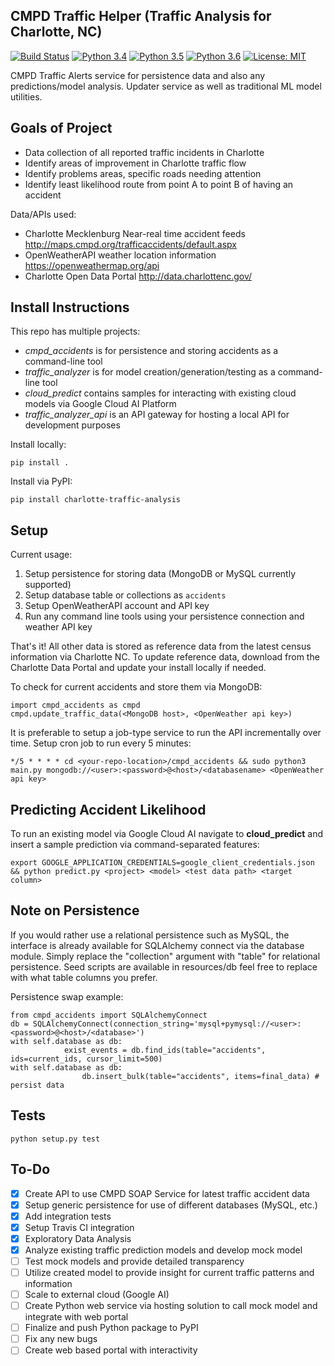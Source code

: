 ## CMPD Traffic Helper (Traffic Analysis for Charlotte, NC)
[![Build Status](https://travis-ci.org/dillonmabry/cmpd-traffic-helper.svg?branch=master)](https://travis-ci.org/dillonmabry/cmpd-traffic-helper)
[![Python 3.4](https://img.shields.io/badge/python-3.4-blue.svg)](https://www.python.org/downloads/release/python-340/)
[![Python 3.5](https://img.shields.io/badge/python-3.5-blue.svg)](https://www.python.org/downloads/release/python-350/)
[![Python 3.6](https://img.shields.io/badge/python-3.6-blue.svg)](https://www.python.org/downloads/release/python-360/)
[![License: MIT](https://img.shields.io/badge/License-MIT-yellow.svg)](https://opensource.org/licenses/MIT)

CMPD Traffic Alerts service for persistence data and also any predictions/model analysis. Updater service as well as traditional ML model utilities.

## Goals of Project
- Data collection of all reported traffic incidents in Charlotte
- Identify areas of improvement in Charlotte traffic flow
- Identify problems areas, specific roads needing attention
- Identify least likelihood route from point A to point B of having an accident

Data/APIs used:
- Charlotte Mecklenburg Near-real time accident feeds http://maps.cmpd.org/trafficaccidents/default.aspx
- OpenWeatherAPI weather location information https://openweathermap.org/api
- Charlotte Open Data Portal http://data.charlottenc.gov/

## Install Instructions
This repo has multiple projects:
- *cmpd_accidents* is for persistence and storing accidents as a command-line tool
- *traffic_analyzer* is for model creation/generation/testing as a command-line tool
- *cloud_predict* contains samples for interacting with existing cloud models via Google Cloud AI Platform
- *traffic_analyzer_api* is an API gateway for hosting a local API for development purposes

Install locally:
```
pip install .
```
Install via PyPI:
```
pip install charlotte-traffic-analysis
```

## Setup
Current usage:
1. Setup persistence for storing data (MongoDB or MySQL currently supported)
2. Setup database table or collections as ```accidents```
3. Setup OpenWeatherAPI account and API key
4. Run any command line tools using your persistence connection and weather API key

That's it! All other data is stored as reference data from the latest census information via Charlotte NC. To update reference data, download from the Charlotte Data Portal and update your install locally if needed.

To check for current accidents and store them via MongoDB:
```
import cmpd_accidents as cmpd
cmpd.update_traffic_data(<MongoDB host>, <OpenWeather api key>) 
```
It is preferable to setup a job-type service to run the API incrementally over time.
Setup cron job to run every 5 minutes:
```
*/5 * * * * cd <your-repo-location>/cmpd_accidents && sudo python3 main.py mongodb://<user>:<password>@<host>/<databasename> <OpenWeather api key>
```

## Predicting Accident Likelihood
To run an existing model via Google Cloud AI navigate to **cloud_predict** and insert a sample prediction via command-separated features:
```
export GOOGLE_APPLICATION_CREDENTIALS=google_client_credentials.json && python predict.py <project> <model> <test data path> <target column>
```

## Note on Persistence
If you would rather use a relational persistence such as MySQL, the interface is already available for SQLAlchemy connect via the database module. Simply replace the "collection" argument with "table" for relational persistence. Seed scripts are available in resources/db feel free to replace with what table columns you prefer.

Persistence swap example:
```
from cmpd_accidents import SQLAlchemyConnect
db = SQLAlchemyConnect(connection_string='mysql+pymysql://<user>:<password>@<host>/<database>')
with self.database as db:
            exist_events = db.find_ids(table="accidents", ids=current_ids, cursor_limit=500)
with self.database as db:
                db.insert_bulk(table="accidents", items=final_data) # persist data
```

## Tests
```
python setup.py test
```
## To-Do
- [X] Create API to use CMPD SOAP Service for latest traffic accident data
- [X] Setup generic persistence for use of different databases (MySQL, etc.)
- [X] Add integration tests
- [X] Setup Travis CI integration
- [X] Exploratory Data Analysis
- [X] Analyze existing traffic prediction models and develop mock model
- [ ] Test mock models and provide detailed transparency
- [ ] Utilize created model to provide insight for current traffic patterns and information
- [ ] Scale to external cloud (Google AI)
- [ ] Create Python web service via hosting solution to call mock model and integrate with web portal
- [ ] Finalize and push Python package to PyPI
- [ ] Fix any new bugs
- [ ] Create web based portal with interactivity
